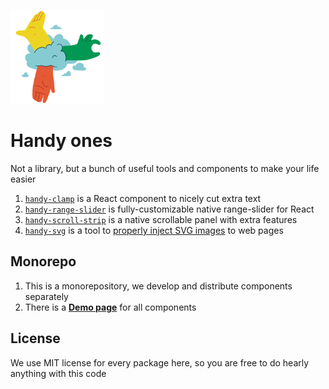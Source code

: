 <img
    src="https://raw.githubusercontent.com/ivliag/handy-ones/master/services/showcase/logo.png"
    height="150"
/>

# Handy ones

Not a library, but a bunch of useful tools and components to make your life easier
 
1. [`handy-clamp`](https://github.com/ivliag/handy-ones/tree/master/packages/handy-clamp) is a React component to nicely cut extra text
2. [`handy-range-slider`](https://github.com/ivliag/handy-ones/tree/master/packages/handy-range-slider) is fully-customizable native range-slider for React
3. [`handy-scroll-strip`](https://github.com/ivliag/handy-ones/tree/master/packages/handy-scroll-strip) is a native scrollable panel with extra features
4. [`handy-svg`](https://github.com/ivliag/handy-ones/tree/master/packages/handy-svg) is a tool to [properly inject SVG images](https://dev.to/javar/external-svgs-that-you-can-style-2a37) to web pages

## Monorepo
1. This is a monorepository, we develop and distribute components separately
2. There is a [**Demo page**](https://ivliag.github.io/handy-ones) for all components

## License
We use MIT license for every package here, so you are free to do hearly anything with this code
